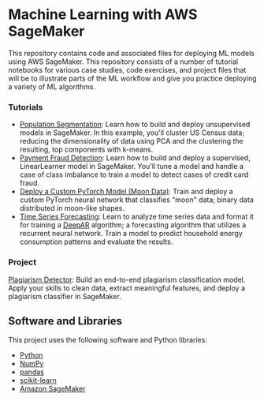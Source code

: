 # Machine Learning with AWS SageMaker
This repository contains code and associated files for deploying ML models using AWS SageMaker. This repository consists of a number of tutorial notebooks for various case studies, code exercises, and project files that will be to illustrate parts of the ML workflow and give you practice deploying a variety of ML algorithms.

### Tutorials

* [Population Segmentation](https://github.com/DanielWeller/Machine-Learning-with-AWS-SageMaker/tree/main/ML_SageMaker_Studies-master/Population_Segmentation): Learn how to build and deploy unsupervised models in SageMaker. In this example, you'll cluster US Census data; reducing the dimensionality of data using PCA and the clustering the resulting, top components with k-means.
* [Payment Fraud Detection](https://github.com/DanielWeller/Machine-Learning-with-AWS-SageMaker/tree/main/ML_SageMaker_Studies-master/Payment_Fraud_Detection): Learn how to build and deploy a supervised, LinearLearner model in SageMaker. You'll tune a model and handle a case of class imbalance to train a model to detect cases of credit card fraud.
* [Deploy a Custom PyTorch Model (Moon Data)](https://github.com/DanielWeller/Machine-Learning-with-AWS-SageMaker/tree/main/ML_SageMaker_Studies-master/Moon_Data): Train and deploy a custom PyTorch neural network that classifies "moon" data; binary data distributed in moon-like shapes.
* [Time Series Forecasting](https://github.com/DanielWeller/Machine-Learning-with-AWS-SageMaker/tree/main/ML_SageMaker_Studies-master/Time_Series_Forecasting): Learn to analyze time series data and format it for training a [DeepAR](https://docs.aws.amazon.com/sagemaker/latest/dg/deepar.html) algorithm; a forecasting algorithm that utilizes a recurrent neural network. Train a model to predict household energy consumption patterns and evaluate the results.

### Project

[Plagiarism Detector](https://github.com/DanielWeller/Machine-Learning-with-AWS-SageMaker/tree/main/ML_SageMaker_Studies-master/Project_Plagiarism_Detection): Build an end-to-end plagiarism classification model. Apply your skills to clean data, extract meaningful features, and deploy a plagiarism classifier in SageMaker.

## Software and Libraries

This project uses the following software and Python libraries:

* [Python](https://www.python.org/downloads/release/python-364/)
* [NumPy](http://www.numpy.org/)
* [pandas](https://pandas.pydata.org/)
* [scikit-learn](https://scikit-learn.org/0.17/install.html)
* [Amazon SageMaker](https://aws.amazon.com/sagemaker/)
